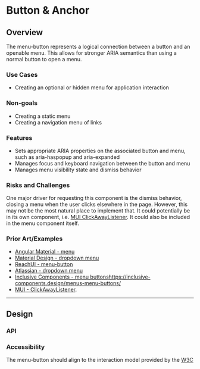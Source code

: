 # Button & Anchor

## Overview

The menu-button represents a logical connection between a button and an openable menu.  This allows for stronger ARIA semantics than using a normal button to open a menu.

### Use Cases
- Creating an optional or hidden menu for application interaction 

### Non-goals
- Creating a static menu
- Creating a navigation menu of links
  
### Features
- Sets appropriate ARIA properties on the associated button and menu, such as aria-haspopup and aria-expanded
- Manages focus and keyboard navigation between the button and menu
- Manages menu visibility state and dismiss behavior 

### Risks and Challenges



One major driver for requesting this component is the dismiss behavior, closing a menu when the user clicks elsewhere in the page.  However, this may not be the most natural place to implement that.  It could potentially be in its own component, i.e. [MUI ClickAwayListener](https://mui.com/api/click-away-listener/).  It could also be included in the menu component itself.

### Prior Art/Examples

- [Angular Material - menu](https://material.angular.io/components/menu/overview)
- [Material Design - dropdown menu](https://material.io/components/menus#dropdown-menu)
- [ReachUI - menu-button](https://reach.tech/menu-button/)
- [Atlassian - dropdown menu](https://atlaskit.atlassian.com/packages/core/dropdown-menu)
- [Inclusive Components - menu buttons]()https://inclusive-components.design/menus-menu-buttons/
- [MUI - ClickAwayListener](https://mui.com/api/click-away-listener/).

---

## Design

### API

### Accessibility

The menu-button should align to the interaction model provided by the [W3C](https://w3c.github.io/aria-practices/#menubutton)

